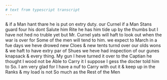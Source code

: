 ```yaml
---
# text from typescript transcript
---
```

& if a Man hant thare he is put on extry duty. our Curnel if a Man Stans guard four his dont Salute him Rite he has him tide up by the thumbs but I have not hed no truble yet but Mr. Curnel yats will haft to look out when the war is over for Some of the men will tend to him. we expect to March in a fue days we heve drowed new Cloes & new tents turnd over our olds wons & we haft to have extry par of Shues we heve had inspection of our gunes knapsack & every thing. My gun I heve turned it over to the Captian he thought I wood not be Able to Carry it I suppose I gess the docter told him to So. I am very glad for I have a nuf to Carry with out it & keep up in the Ranks & my load is not So much as the Rest of the Men